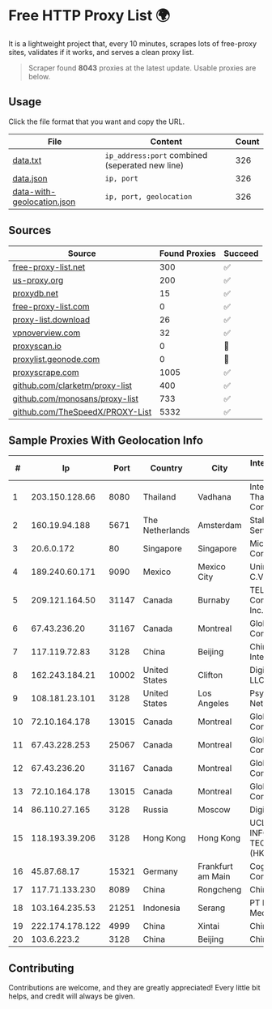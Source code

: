 
# Free HTTP Proxy List 🌍

It is a lightweight project that, every 10 minutes, scrapes lots of free-proxy sites, validates if it works, and serves a clean proxy list.


> Scraper found **8043** proxies at the latest update. Usable proxies are below.

## Usage

Click the file format that you want and copy the URL.


|File|Content|Count|
|----|-------|-----|
|[data.txt](https://raw.githubusercontent.com/themiralay/Proxy-List-World/master/data.txt)|`ip_address:port` combined (seperated new line)|326|
|[data.json](https://raw.githubusercontent.com/themiralay/Proxy-List-World/master/data.json)|`ip, port`|326|
|[data-with-geolocation.json](https://raw.githubusercontent.com/themiralay/Proxy-List-World/master/data-with-geolocation.json)|`ip, port, geolocation`|326|

## Sources

|Source|Found Proxies|Succeed|
|------|-------------|-------|
|[free-proxy-list.net](https://free-proxy-list.net)|300|✅|
|[us-proxy.org](https://www.us-proxy.org)|200|✅|
|[proxydb.net](http://proxydb.net)|15|✅|
|[free-proxy-list.com](https://free-proxy-list.com/?page=&port=&type%5B%5D=http&type%5B%5D=https&up_time=0&search=Search)|0|✅|
|[proxy-list.download](https://www.proxy-list.download/HTTP)|26|✅|
|[vpnoverview.com](https://vpnoverview.com/privacy/anonymous-browsing/free-proxy-servers)|32|✅|
|[proxyscan.io](https://www.proxyscan.io)|0|🚫|
|[proxylist.geonode.com](https://proxylist.geonode.com/api/proxy-list?limit=300&page=1&sort_by=lastChecked&sort_type=desc&protocols=http,https)|0|🚫|
|[proxyscrape.com](https://api.proxyscrape.com/v2/?request=displayproxies&protocol=http&timeout=10000&country=all&ssl=all&anonymity=all)|1005|✅|
|[github.com/clarketm/proxy-list](https://raw.githubusercontent.com/clarketm/proxy-list/master/proxy-list-raw.txt)|400|✅|
|[github.com/monosans/proxy-list](https://raw.githubusercontent.com/monosans/proxy-list/main/proxies/http.txt)|733|✅|
|[github.com/TheSpeedX/PROXY-List](https://raw.githubusercontent.com/TheSpeedX/PROXY-List/master/http.txt)|5332|✅|


## Sample Proxies With Geolocation Info

|#|Ip|Port|Country|City|Internet Service Provider|
|-|--|----|-------|----|-------------------------|
|1|203.150.128.66|8080|Thailand|Vadhana|Internet Thailand Company Ltd|
|2|160.19.94.188|5671|The Netherlands|Amsterdam|Stallion Network Services Limited|
|3|20.6.0.172|80|Singapore|Singapore|Microsoft Corporation|
|4|189.240.60.171|9090|Mexico|Mexico City|Uninet S.A. de C.V.|
|5|209.121.164.50|31147|Canada|Burnaby|TELUS Communications Inc.|
|6|67.43.236.20|31167|Canada|Montreal|GloboTech Communications|
|7|117.119.72.83|3128|China|Beijing|China Networks Inter-Exchange|
|8|162.243.184.21|10002|United States|Clifton|DigitalOcean, LLC|
|9|108.181.23.101|3128|United States|Los Angeles|Psychz Networks|
|10|72.10.164.178|13015|Canada|Montreal|GloboTech Communications|
|11|67.43.228.253|25067|Canada|Montreal|GloboTech Communications|
|12|67.43.236.20|31167|Canada|Montreal|GloboTech Communications|
|13|72.10.164.178|13015|Canada|Montreal|GloboTech Communications|
|14|86.110.27.165|3128|Russia|Moscow|Digit One LLC|
|15|118.193.39.206|3128|Hong Kong|Hong Kong|UCLOUD INFORMATION TECHNOLOGY (HK) LIMITED|
|16|45.87.68.17|15321|Germany|Frankfurt am Main|Cogent Communications|
|17|117.71.133.230|8089|China|Rongcheng|Chinanet|
|18|103.164.235.53|21251|Indonesia|Serang|PT Bantani Media Utama|
|19|222.174.178.122|4999|China|Xintai|Chinanet|
|20|103.6.223.2|3128|China|Beijing|China Unicom|



## Contributing

Contributions are welcome, and they are greatly appreciated! Every
little bit helps, and credit will always be given.

